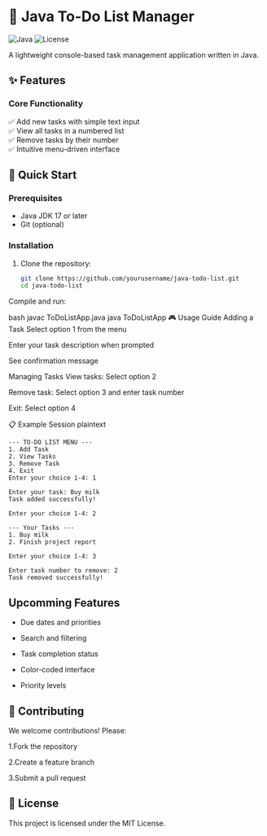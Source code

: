 # 📝 Java To-Do List Manager

![Java](https://img.shields.io/badge/Java-17%2B-blue)
![License](https://img.shields.io/badge/License-MIT-green)

A lightweight console-based task management application written in Java.

## ✨ Features

### Core Functionality
✅ Add new tasks with simple text input  
✅ View all tasks in a numbered list  
✅ Remove tasks by their number  
✅ Intuitive menu-driven interface

## 🚀 Quick Start

### Prerequisites
- Java JDK 17 or later
- Git (optional)

### Installation
1. Clone the repository:
   ```bash
   git clone https://github.com/yourusername/java-todo-list.git
   cd java-todo-list
Compile and run:

bash
javac ToDoListApp.java
java ToDoListApp
🎮 Usage Guide
Adding a Task
Select option 1 from the menu

Enter your task description when prompted

See confirmation message

Managing Tasks
View tasks: Select option 2

Remove task: Select option 3 and enter task number

Exit: Select option 4

📋 Example Session
plaintext
~~~
--- TO-DO LIST MENU ---
1. Add Task
2. View Tasks
3. Remove Task
4. Exit
Enter your choice 1-4: 1

Enter your task: Buy milk
Task added successfully!

Enter your choice 1-4: 2

--- Your Tasks ---
1. Buy milk
2. Finish project report

Enter your choice 1-4: 3

Enter task number to remove: 2
Task removed successfully!
~~~
## Upcomming Features 
 
 * Due dates and priorities  
 
 * Search and filtering  

* Task completion status

* Color-coded interface

* Priority levels

## 🤝 Contributing
We welcome contributions!
Please:

1.Fork the repository

2.Create a feature branch

3.Submit a pull request

## 📜 License
This project is licensed under the MIT License.
